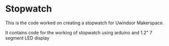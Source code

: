# Stopwatch

This is the code worked on creating a stopwatch for Uwindsor Makerspace. 

It contains code for the working of stopwatch using arduino and 1.2" 7 segment LED display
